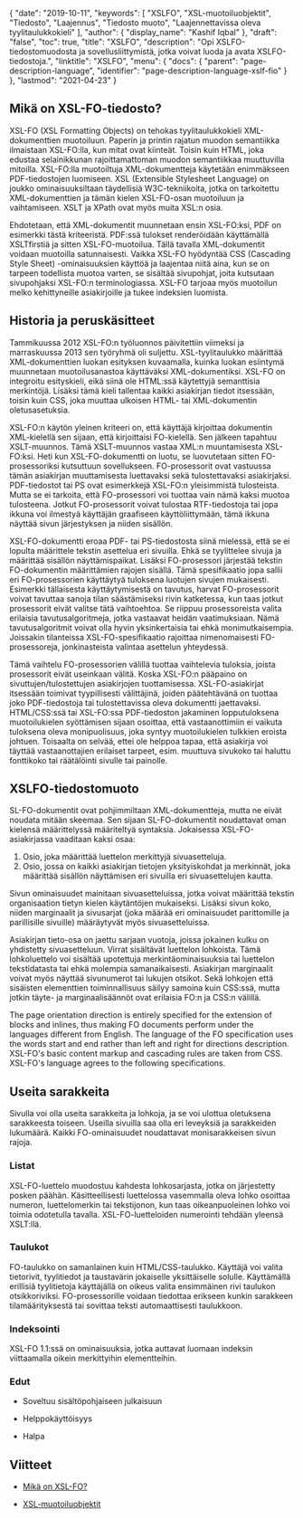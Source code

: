{
  "date": "2019-10-11",
  "keywords": [
"XSLFO",
"XSL-muotoiluobjektit",
"Tiedosto",
"Laajennus",
"Tiedosto muoto",
"Laajennettavissa oleva tyylitaulukkokieli"
],
  "author": {
    "display_name": "Kashif Iqbal"
},
  "draft": "false",
  "toc": true,
  "title": "XSLFO",
  "description": "Opi XSLFO-tiedostomuodosta ja sovellusliittymistä, jotka voivat luoda ja avata XSLFO-tiedostoja.",
  "linktitle": "XSLFO",
  "menu": {
    "docs": {
      "parent": "page-description-language",
      "identifier": "page-description-language-xslf-fio"
}
},
  "lastmod": "2021-04-23"
}

## Mikä on XSL-FO-tiedosto? ##

XSL-FO (XSL Formatting Objects) on tehokas tyylitaulukkokieli XML-dokumenttien muotoiluun. Paperin ja printin rajatun muodon semantiikka ilmaistaan XSL-FO:lla, kun mitat ovat kiinteät. Toisin kuin HTML, joka edustaa selainikkunan rajoittamattoman muodon semantiikkaa muuttuvilla mitoilla. XSL-FO:lla muotoiltuja XML-dokumentteja käytetään enimmäkseen PDF-tiedostojen luomiseen. XSL (Extensible Stylesheet Language) on joukko ominaisuuksiltaan täydellisiä W3C-tekniikoita, jotka on tarkoitettu XML-dokumenttien ja tämän kielen XSL-FO-osan muotoiluun ja vaihtamiseen. XSLT ja XPath ovat myös muita XSL:n osia.

Ehdotetaan, että XML-dokumentit muunnetaan ensin XSL-FO:ksi, PDF on esimerkki tästä kriteeristä. PDF:ssä tulokset renderöidään käyttämällä XSLTfirstiä ja sitten XSL-FO-muotoilua. Tällä tavalla XML-dokumentit voidaan muotoilla satunnaisesti. Vaikka XSL-FO hyödyntää CSS (Cascading Style Sheet) -ominaisuuksien käyttöä ja laajentaa niitä aina, kun se on tarpeen todellista muotoa varten, se sisältää sivupohjat, joita kutsutaan sivupohjaksi XSL-FO:n terminologiassa. XSL-FO tarjoaa myös muotoilun melko kehittyneille asiakirjoille ja tukee indeksien luomista.

## Historia ja peruskäsitteet ##

Tammikuussa 2012 XSL-FO:n työluonnos päivitettiin viimeksi ja marraskuussa 2013 sen työryhmä oli suljettu. XSL-tyylitaulukko määrittää XML-dokumenttien luokan esityksen kuvaamalla, kuinka luokan esiintymä muunnetaan muotoilusanastoa käyttäväksi XML-dokumentiksi. XSL-FO on integroitu esityskieli, eikä siinä ole HTML:ssä käytettyjä semanttisia merkintöjä. Lisäksi tämä kieli tallentaa kaikki asiakirjan tiedot itsessään, toisin kuin CSS, joka muuttaa ulkoisen HTML- tai XML-dokumentin oletusasetuksia.

XSL-FO:n käytön yleinen kriteeri on, että käyttäjä kirjoittaa dokumentin XML-kielellä sen sijaan, että kirjoittaisi FO-kielellä. Sen jälkeen tapahtuu XSLT-muunnos. Tämä XSLT-muunnos vastaa XML:n muuntamisesta XSL-FO:ksi. Heti kun XSL-FO-dokumentti on luotu, se luovutetaan sitten FO-prosessoriksi kutsuttuun sovellukseen. FO-prosessorit ovat vastuussa tämän asiakirjan muuttamisesta luettavaksi sekä tulostettavaksi asiakirjaksi. PDF-tiedostot tai PS ovat esimerkkejä XSL-FO:n yleisimmistä tulosteista. Mutta se ei tarkoita, että FO-prosessori voi tuottaa vain nämä kaksi muotoa tulosteena. Jotkut FO-prosessorit voivat tulostaa RTF-tiedostoja tai jopa ikkuna voi ilmestyä käyttäjän graafiseen käyttöliittymään, tämä ikkuna näyttää sivun järjestyksen ja niiden sisällön.

XSL-FO-dokumentti eroaa PDF- tai PS-tiedostosta siinä mielessä, että se ei lopulta määrittele tekstin asettelua eri sivuilla. Ehkä se tyylittelee sivuja ja määrittää sisällön näyttämispaikat. Lisäksi FO-prosessori järjestää tekstin FO-dokumentin määrittämien rajojen sisällä. Tämä spesifikaatio jopa sallii eri FO-prosessorien käyttäytyä tuloksena luotujen sivujen mukaisesti. Esimerkki tällaisesta käyttäytymisestä on tavutus, harvat FO-prosessorit voivat tavuttaa sanoja tilan säästämiseksi rivin katketessa, kun taas jotkut prosessorit eivät valitse tätä vaihtoehtoa. Se riippuu prosessoreista valita erilaisia tavutusalgoritmeja, jotka vastaavat heidän vaatimuksiaan. Nämä tavutusalgoritmit voivat olla hyvin yksinkertaisia tai ehkä monimutkaisempia. Joissakin tilanteissa XSL-FO-spesifikaatio rajoittaa nimenomaisesti FO-prosessoreja, jonkinasteista valintaa asettelun yhteydessä.

Tämä vaihtelu FO-prosessorien välillä tuottaa vaihtelevia tuloksia, joista prosessorit eivät useinkaan välitä. Koska XSL-FO:n pääpaino on sivuttujen/tulostettujen asiakirjojen tuottamisessa. XSL-FO-asiakirjat itsessään toimivat tyypillisesti välittäjinä, joiden päätehtävänä on tuottaa joko PDF-tiedostoja tai tulostettavissa oleva dokumentti jaettavaksi. HTML/CSS:ssä tai XSL-FO:ssa PDF-tiedoston jakaminen lopputuloksena muotoilukielen syöttämisen sijaan osoittaa, että vastaanottimiin ei vaikuta tuloksena oleva monipuolisuus, joka syntyy muotoilukielen tulkkien eroista johtuen. Toisaalta on selvää, ettei ole helppoa tapaa, että asiakirja voi täyttää vastaanottajien erilaiset tarpeet, esim. muuttuva sivukoko tai haluttu fonttikoko tai räätälöinti sivulle tai painolle.

## XSLFO-tiedostomuoto ##

SL-FO-dokumentit ovat pohjimmiltaan XML-dokumentteja, mutta ne eivät noudata mitään skeemaa. Sen sijaan SL-FO-dokumentit noudattavat oman kielensä määrittelyssä määriteltyä syntaksia. Jokaisessa XSL-FO-asiakirjassa vaaditaan kaksi osaa:

1. Osio, joka määrittää luettelon merkittyjä sivuasetteluja.
1. Osio, jossa on kaikki asiakirjan tietojen yksityiskohdat ja merkinnät, joka määrittää sisällön näyttämisen eri sivuilla eri sivuasettelujen kautta.

Sivun ominaisuudet mainitaan sivuasetteluissa, jotka voivat määrittää tekstin organisaation tietyn kielen käytäntöjen mukaiseksi. Lisäksi sivun koko, niiden marginaalit ja sivusarjat (joka määrää eri ominaisuudet parittomille ja parillisille sivuille) määräytyvät myös sivuasetteluissa.

Asiakirjan tieto-osa on jaettu sarjaan vuotoja, joissa jokainen kulku on yhdistetty sivuasetteluun. Virrat sisältävät luettelon lohkoista. Tämä lohkoluettelo voi sisältää upotettuja merkintäominaisuuksia tai luettelon tekstidatasta tai ehkä molempia samanaikaisesti. Asiakirjan marginaalit voivat myös näyttää sivunumerot tai lukujen otsikot. Sekä lohkojen että sisäisten elementtien toiminnallisuus säilyy samoina kuin CSS:ssä, mutta jotkin täyte- ja marginaalisäännöt ovat erilaisia FO:n ja CSS:n välillä.

The page orientation direction is entirely specified for the extension of blocks and inlines, thus making FO documents perform under the languages different from English. The language of the FO specification uses the words start and end rather than left and right for directions description. XSL-FO's basic content markup and cascading rules are taken from CSS. XSL-FO's language agrees to the following specifications.

## Useita sarakkeita ##

Sivulla voi olla useita sarakkeita ja lohkoja, ja se voi ulottua oletuksena sarakkeesta toiseen. Useilla sivuilla saa olla eri leveyksiä ja sarakkeiden lukumäärä. Kaikki FO-ominaisuudet noudattavat monisarakkeisen sivun rajoja.

### Listat ###

XSL-FO-luettelo muodostuu kahdesta lohkosarjasta, jotka on järjestetty posken päähän. Käsitteellisesti luettelossa vasemmalla oleva lohko osoittaa numeron, luettelomerkin tai tekstijonon, kun taas oikeanpuoleinen lohko voi toimia odotetulla tavalla. XSL-FO-luetteloiden numerointi tehdään yleensä XSLT:llä.

### Taulukot ###

FO-taulukko on samanlainen kuin HTML/CSS-taulukko. Käyttäjä voi valita tietorivit, tyylitiedot ja taustavärin jokaiselle yksittäiselle solulle. Käyttämällä erillisiä tyylitietoja käyttäjällä on oikeus valita ensimmäinen rivi taulukon otsikkoriviksi. FO-prosessorille voidaan tiedottaa erikseen kunkin sarakkeen tilamäärityksestä tai sovittaa teksti automaattisesti taulukkoon.

### Indeksointi ###

XSL-FO 1.1:ssä on ominaisuuksia, jotka auttavat luomaan indeksin viittaamalla oikein merkittyihin elementteihin.

### Edut ###

* Soveltuu sisältöpohjaiseen julkaisuun

* Helppokäyttöisyys

* Halpa


## Viitteet ##

* [Mikä on XSL-FO?](https://www.xml.com/articles/2017/01/01/what-is-xsl-fo/)

* [XSL-muotoiluobjektit](https://en.wikipedia.org/wiki/XSL_Formatting_Objects)


